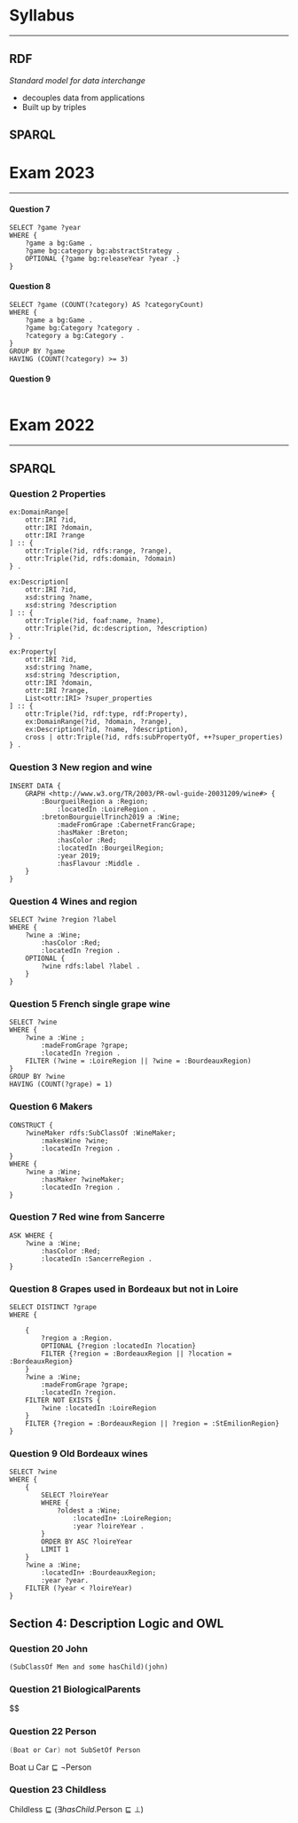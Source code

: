 
# Syllabus
---

## RDF
_Standard model for data interchange_
* decouples data from applications
* Built up by triples

## SPARQL


# Exam 2023
---
#### Question 7
```SPARQL
SELECT ?game ?year
WHERE {
	?game a bg:Game .
	?game bg:category bg:abstractStrategy .
	OPTIONAL {?game bg:releaseYear ?year .}
}
```

#### Question 8
```SPARQL
SELECT ?game (COUNT(?category) AS ?categoryCount)
WHERE {
	?game a bg:Game .
	?game bg:Category ?category .
	?category a bg:Category .
}
GROUP BY ?game
HAVING (COUNT(?category) >= 3)
```

#### Question 9
```SPARQL

```


# Exam 2022
---

## SPARQL
### Question 2 Properties

```OTTR
ex:DomainRange[
	ottr:IRI ?id,
	ottr:IRI ?domain,
	ottr:IRI ?range
] :: {
	ottr:Triple(?id, rdfs:range, ?range),
	ottr:Triple(?id, rdfs:domain, ?domain)
} .

ex:Description[
	ottr:IRI ?id,
	xsd:string ?name,
	xsd:string ?description
] :: {
	ottr:Triple(?id, foaf:name, ?name),
	ottr:Triple(?id, dc:description, ?description)
} .

ex:Property[
	ottr:IRI ?id,
	xsd:string ?name,
	xsd:string ?description,
	ottr:IRI ?domain,
	ottr:IRI ?range,
	List<ottr:IRI> ?super_properties
] :: {
	ottr:Triple(?id, rdf:type, rdf:Property),
	ex:DomainRange(?id, ?domain, ?range),
	ex:Description(?id, ?name, ?description),
	cross | ottr:Triple(?id, rdfs:subPropertyOf, ++?super_properties)
} .
```


### Question 3 New region and wine

```SPARQL
INSERT DATA {
	GRAPH <http://www.w3.org/TR/2003/PR-owl-guide-20031209/wine#> {
		:BourgueilRegion a :Region;
			:locatedIn :LoireRegion .
		:bretonBourguielTrinch2019 a :Wine;
			:madeFromGrape :CabernetFrancGrape;
			:hasMaker :Breton;
			:hasColor :Red;
			:locatedIn :BourgeilRegion;
			:year 2019;
			:hasFlavour :Middle .
	}
}
```


### Question 4 Wines and region

```SPARQL
SELECT ?wine ?region ?label
WHERE {
	?wine a :Wine;
		:hasColor :Red;
		:locatedIn ?region .
	OPTIONAL {
		?wine rdfs:label ?label .
	}
}
```

### Question 5 French single grape wine

```SPARQL
SELECT ?wine
WHERE {
	?wine a :Wine ;
		:madeFromGrape ?grape;
		:locatedIn ?region .
	FILTER (?wine = :LoireRegion || ?wine = :BourdeauxRegion)
}
GROUP BY ?wine
HAVING (COUNT(?grape) = 1)
```


### Question 6 Makers

```SPARQL
CONSTRUCT {
	?wineMaker rdfs:SubClassOf :WineMaker;
		:makesWine ?wine;
		:locatedIn ?region .
}
WHERE {
	?wine a :Wine;
		:hasMaker ?wineMaker;
		:locatedIn ?region .
}
```


### Question 7 Red wine from Sancerre

```SPARQL
ASK WHERE {
	?wine a :Wine;
		:hasColor :Red;
		:locatedIn :SancerreRegion .
}
```


### Question 8 Grapes used in Bordeaux but not in Loire

```SPARQL
SELECT DISTINCT ?grape
WHERE {

	{
		?region a :Region.
		OPTIONAL {?region :locatedIn ?location}
		FILTER {?region = :BordeauxRegion || ?location = :BordeauxRegion}
	}
	?wine a :Wine;
		:madeFromGrape ?grape;
		:locatedIn ?region.
	FILTER NOT EXISTS {
		?wine :locatedIn :LoireRegion
	}
	FILTER {?region = :BordeauxRegion || ?region = :StEmilionRegion}
}
```


### Question 9 Old Bordeaux wines

```SPARQL
SELECT ?wine
WHERE {
	{
		SELECT ?loireYear
		WHERE {
			?oldest a :Wine;
				:locatedIn+ :LoireRegion;
				:year ?loireYear .
		}
		ORDER BY ASC ?loireYear
		LIMIT 1
	}
	?wine a :Wine;
		:locatedIn+ :BourdeauxRegion;
		:year ?year.
	FILTER (?year < ?loireYear)
}
```


## Section 4: Description Logic and OWL

### Question 20 John
```Manchester Syntax
(SubClassOf Men and some hasChild)(john)
```

### Question 21 BiologicalParents
$$


### Question 22 Person
```D
(Boat or Car) not SubSetOf Person
```
$\text{Boat}\sqcup \text{Car}\sqsubseteq{\neg\text{Person}}$

### Question 23 Childless
$\text{Childless}\sqsubseteq{(\exists{hasChild}.\text{Person}\sqsubseteq\bot)}$
